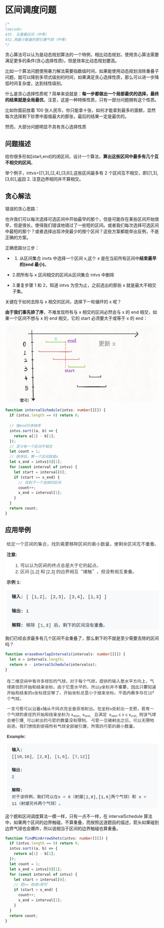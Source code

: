 # 区间调度问题

```typescript
/*
leecode:
435. 无重叠区间（中等）
452.用最少数量的箭引爆气球（中等）
*/
```

贪心算法可以认为是动态规划算法的一个特例，相比动态规划，使用贪心算法需要满足更多的条件(贪心选择性质)，但是效率比动态规划要高。

比如一个算法问题使用暴力解法需要指数级时间，如果能使用动态规划消除重叠子问题，就可以降到多项式级别的时间，如果满足贪心选择性质，那么可以进一步降低时间复杂度，达到线性级别。

什么是贪心选择性质呢？简单来说就是：**每一步都做出一个局部最优的选择，最终的结果就是全局最优**。注意，这是一种特殊性质，只有一部分问题拥有这个性质。

比如你面前放着 100 张人民币，你只能拿十张，如何才能拿到最多的面额，显然每次选择剩下钞票中面值最大的那张，最后的结果一定是最优的。

然而，大部分问题明显不具有贪心选择性质

## 问题描述

给你很多形如[start,end]的闭区间，设计一个算法，**算出这些区间中最多有几个互不相交的区间**。

举个例子，intvs=[[1,3],[2,4],[3,6]],这些区间最多有 2 个区间互不相交，即[[1,3],[3,6]],返回 2. 注意边界相同并不算相交。

## 贪心解法

错误的贪心思路：

也许我们可以每次选择可选区间中开始最早的那个，但是可能存在某些区间开始很早，但是很长，使得我们错误地错过了一些短的区间。或者我们每次选择可选区间中最短的那个？或者选择出现冲突最少的按个区间？这些方案都能举出反例，不是正确的方案。

正确思路分三步：

- 1. 从区间集合 invts 中选择一个区间 x,这个 x 是在当前所有区间中**结束最早的(end 最小)**。

- 2.把所有与 x 区间相交的区间从区间集合 intvs 中删除

- 3.重复步骤 1 和 2，知道 intvs 为空为止，之前选出的那些 x 就是最大不相交子集。

关键在于如何去除与 x 相交的区间，选择下一轮循环的 x 呢？

**由于我们事先排了序**，不难发现所有与 x 相交的区间必然会与 x 的 end 相交，如果一个区间不想与 x 的 end 相交，它的 start 必须要大于或等于 x 的 end：

![区间调度问题1](../../../../resource/blogs/images/algorithm/区间调度问题1.png)

```typescript
function intervalSchedule(intvs: number[][]) {
  if (intvs.length == 0) return 0;

  // 按end升序排序
  intvs.sort((a, b) => {
    return a[1] - b[1];
  });
  // 至少有一个区间不相交
  let count = 1;
  // 排序后，第一个区间就是x
  let x_end = intvs[0][1];
  for (const interval of intvs) {
    let start = interval[0];
    if (start >= x_end) {
      // 找到下一个选择的区间
      count++;
      x_end = interval[1];
    }
  }
  return count;
}
```

## 应用举例

![区间调度问题2](../../../../resource/blogs/images/algorithm/区间调度问题2.png)

我们已经会求最多有几个区间不会重叠了，那么剩下的不就是至少需要去除的区间吗？

```typescript
function eraseOverlapIntervals(intervals: number[][]) {
  let n = intervals.length;
  return n - intervalSchedule(intervalss);
}
```

![区间调度问题3](../../../../resource/blogs/images/algorithm/区间调度问题3.png)

这个题和区间调度算法一模一样，只有一点不一样，在 intervalSchedule 算法中，如果两个区间的边界触碰，不算重叠，而按照这道题目的描述，箭头如果碰到边界气球也会爆炸，所以说相当于区间的边界触碰也算重叠。

```typescript
function findMinArrowShots(intvs: number[][]) {
  if (intvs.length == 0) return 0;
  intvs.sort((a, b) => {
    return a[1] - b[1];
  });
  let count = 1;
  let x_end = intvs[0][1];
  for (const interval of intvs) {
    let start = interval[0];
    // 把>= 改成>即可
    if (start > x_end) {
      count++;
      x_end = interval[1];
    }
  }
  return count;
}
```
